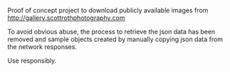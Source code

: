 Proof of concept project to download publicly available images from http://gallery.scottrothphotography.com

To avoid obvious abuse, the process to retrieve the json data has been removed and sample objects created by manually copying json data from the network responses.

Use responsibly.
